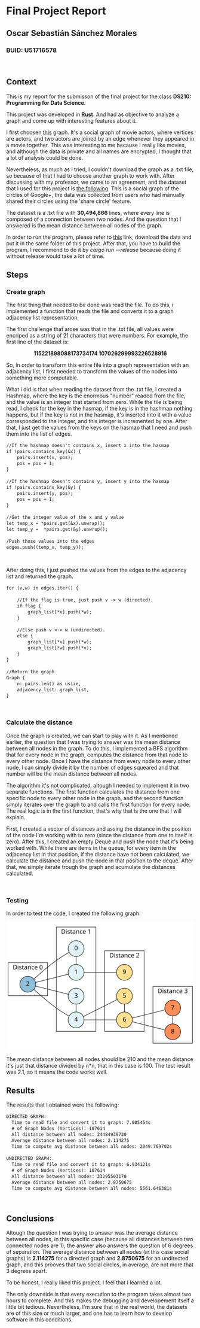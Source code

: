 # Final Project Report
## Oscar Sebastián Sánchez Morales
### BUID: U51716578  
<br>

## Context  

This is my report for the submisson of the final project for the class **DS210: Programming for Data Science.**  

This project was developed in [**Rust**](https://www.rust-lang.org/). And had as objective to analyze a graph and come up with interesting features about it. 

I first choosen [this](https://law.di.unimi.it/webdata/hollywood-2011/) graph. It's a social graph of movie actors, where vertices are actors, and two actors are joined by an edge whenever they appeared in a movie together. This was interesting to me because I really like movies, and although the data is private and all names are encrypted, I thought that a lot of analysis could be done.  

Nevertheless, as much as I tried, I couldn't download the graph as a .txt file, so because of that I had to choose another graph to work with. After discussing with my professor, we came to an agreement, and the dataset that I used for this project is [the following](https://snap.stanford.edu/data/ego-Gplus.html). This is a social graph of the circles of Google+, the data was collected from users who had manually shared their circles using the 'share circle' feature.  

The dataset is a .txt file with **30,494,866** lines, where every line is composed of a connection between two nodes. And the question that I answered is the mean distance between all nodes of the graph.  

In order to run the program, please refer to [this](https://drive.google.com/file/d/1Je7mNbJ7k8VKFKeOuDTEb8PcvkEDs0Ye/view?usp=sharing) link, download the data and put it in the same folder of this project. After that, you have to build the program, I recommend to do it by *cargo run --release* because doing it without release would take a lot of time. 
<br>

## Steps

### Create graph  

The first thing that needed to be done was read the file. To do this, i implemented a function that reads the file and converts it to a graph adjacency list representation.    

The first challenge that arose was that in the .txt file, all values were encriped as a string of 21 characters that were numbers. For example, the first line of the dataset is:  

<p align="center"> <b> 115221898088173734174 107026299993226528916 </b> </p>

So, in order to transform this entire file into a graph representation with an adjacency list, I first needed to transform the values of the nodes into something more computable.  

What i did is that when reading the dataset from the .txt file, I created a Hashmap, where the key is the enormous "number" readed from the file, and the value is an integer that started from zero. While the file is being read, I check for the key in the hasmap, if the key is in the hashmap nothing happens, but if the key is not in the hasmap, it's inserted into it with a value corresponded to the integer, and this integer is incremented by one. After that, I just get the values from the keys on the hasmap that I need and push them into the list of edges. 


```
//If the hashmap doesn't contains x, insert x into the hasmap
if !pairs.contains_key(&x) {
    pairs.insert(x, pos);
    pos = pos + 1;
}

//If the hashmap doesn't contains y, insert y into the hasmap
if !pairs.contains_key(&y) {
    pairs.insert(y, pos);
    pos = pos + 1;
}

//Get the integer value of the x and y value 
let temp_x = *pairs.get(&x).unwrap();
let temp_y =  *pairs.get(&y).unwrap();

/Push those values into the edges
edges.push((temp_x, temp_y));
```  
<br>  

After doing this, I just pushed the values from the edges to the adjacency list and returned the graph.  

``` 
for (v,w) in edges.iter() {

    //If the flag is true, just push v -> w (directed).
    if flag {
        graph_list[*v].push(*w);
    }

    //Else push v <-> w (undirected).
    else {
        graph_list[*v].push(*w);
        graph_list[*w].push(*v);
    }
}

//Return the graph
Graph { 
    n: pairs.len() as usize, 
    adjacency_list: graph_list, 
}
```
<br>

### Calculate the distance

Once the graph is created, we can start to play with it. As I mentioned earlier, the question that I was trying to answer was the mean distance between all nodes in the graph. To do this, I implemented a BFS algorithm that for every node in the graph, computes the distance from that node to every other node. Once I have the distance from every node to every other node, I can simply divide it by the number of edges squeared and that number will be the mean distance between all nodes.  

The algorithm it's not complicated, altough I needed to implement it in two separate functions. The first function calculates the distance from one specific node to every other node in the graph, and the second function simply iterates over the graph to and calls the first function for every node. The real logic is in the first function, that's why that is the one that I will explain.  

First, I created a vector of distances and assing the distance in the position of the node I'm working with to zero (since the distance from one to itself is zero). After this, I created an empty Deque and push the node that it's being worked with. While there are items in the queue, for every item in the adjacency list in that position, if the distance have not been calculated, we calculate the distance and push the node in that position to the deque. After that, we simply iterate trough the graph and acumulate the distances calculated.   

<br>

### Testing 

In order to test the code, I created the following graph:

<div align="center">
    <img src="images/graph_1_2.svg" alt="[layers]">
</div>  
<br>
The mean distance between all nodes should be 210 and the mean distance it's just that distance divided by n*n, that in this case is 100. The test result was 2.1, so it means the code works well. 

<br>

## Results

The results that I obtained were the following: 

```
DIRECTED GRAPH:
  Time to read file and convert it to graph: 7.005454s
  # of Graph Nodes (Vertices): 107614
  All distance between all nodes: 24484939730
  Average distance between all nodes: 2.114275
  Time to compute avg distance between all nodes: 2049.769702s

UNDIRECTED GRAPH:
  Time to read file and convert it to graph: 6.934121s
  # of Graph Nodes (Vertices): 107614
  All distance between all nodes: 33295503170
  Average distance between all nodes: 2.8750675
  Time to compute avg distance between all nodes: 5561.646381s

```
<br>

## Conclusions

Altough the question I was trying to answer was the average distance between all nodes, in this specific case (because all distances between two connected nodes are 1), the answer also answers the question of 6 degrees of separation. The average distance between all nodes (in this case social graphs) is  **2.114275** for a directed graph and **2.8750675** for an undirected graph,  and this prooves that two social circles, in average, are not more that 3 degrees apart.  

To be honest, I really liked this project. I feel that I learned a lot.  

The only downside is that every execution to the program takes almost two hours to complete. And this makes the debugging and developement itself a little bit tedious. Nevertheless, I'm sure that in the real world, the datasets are of this size or much larger, and one has to learn how to develop software in this conditions. 